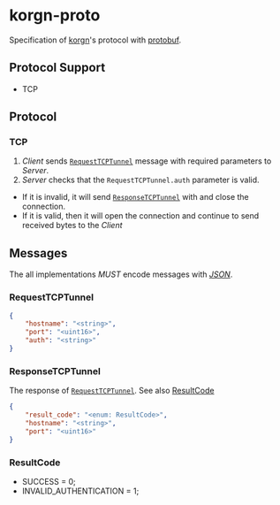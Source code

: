 # korgn-proto

Specification of [korgn]'s protocol with [protobuf].


[korgn]: https://github.com/moreal/korgn
[protobuf]: https://github.com/protocolbuffers/protobuf

## Protocol Support

- TCP

## Protocol

### TCP

1. *Client* sends [`RequestTCPTunnel`](#RequestTCPTunnel) message with required parameters to *Server*.
1. *Server* checks that the `RequestTCPTunnel.auth` parameter is valid.
  - If it is invalid, it will send [`ResponseTCPTunnel`](#ResponseTCPTunnel) with and close the connection.
  - If it is valid, then it will open the connection and continue to send received bytes to the *Client*

## Messages 

The all implementations *MUST* encode messages with *[JSON]*.

[JSON]: https://en.wikipedia.org/wiki/JSON

### RequestTCPTunnel

```json
{
    "hostname": "<string>",
    "port": "<uint16>",
    "auth": "<string>"
}
```

### ResponseTCPTunnel

The response of [`RequestTCPTunnel`](#RequestTCPTunnel). See also [ResultCode](#ResultCode)

```json
{
    "result_code": "<enum: ResultCode>",
    "hostname": "<string>",
    "port": "<uint16>"
}
```

### ResultCode

- SUCCESS = 0;
- INVALID_AUTHENTICATION = 1;